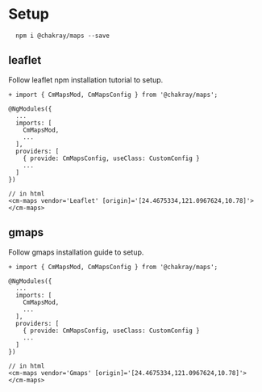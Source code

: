 # Setup

```
  npm i @chakray/maps --save
```

## leaflet

Follow leaflet npm installation tutorial to setup.

```
+ import { CmMapsMod, CmMapsConfig } from '@chakray/maps';

@NgModules({
  ...
  imports: [
    CmMapsMod,
    ...
  ],
  providers: [
    { provide: CmMapsConfig, useClass: CustomConfig }
    ...
  ]
})

// in html
<cm-maps vendor='Leaflet' [origin]='[24.4675334,121.0967624,10.78]'></cm-maps>
```

## gmaps

Follow gmaps installation guide to setup.

```
+ import { CmMapsMod, CmMapsConfig } from '@chakray/maps';

@NgModules({
  ...
  imports: [
    CmMapsMod,
    ...
  ],
  providers: [
    { provide: CmMapsConfig, useClass: CustomConfig }
    ...
  ]
})

// in html
<cm-maps vendor='Gmaps' [origin]='[24.4675334,121.0967624,10.78]'></cm-maps>
```
